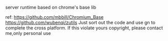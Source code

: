 server runtime based on chrome's base lib

ref:
https://github.com/mbbill/Chromium_Base
https://github.com/wubenqi/zutils
Just sort out the code and use gn to complete the cross platform. If this violate yours copyright, please contact me,only personal use